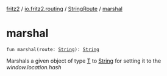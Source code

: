 [fritz2](../../index.md) / [io.fritz2.routing](../index.md) / [StringRoute](index.md) / [marshal](./marshal.md)

# marshal

`fun marshal(route: `[`String`](https://kotlinlang.org/api/latest/jvm/stdlib/kotlin/-string/index.html)`): `[`String`](https://kotlinlang.org/api/latest/jvm/stdlib/kotlin/-string/index.html)

Marshals a given object of type [T](../-route/index.md#T) to [String](https://kotlinlang.org/api/latest/jvm/stdlib/kotlin/-string/index.html)
for setting it to the *window.location.hash*

